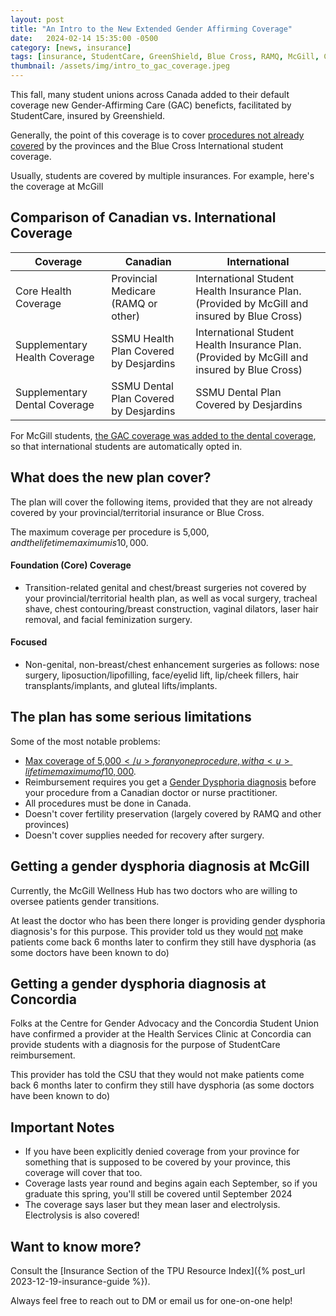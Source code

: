 ```yaml
---
layout: post
title: "An Intro to the New Extended Gender Affirming Coverage"
date:   2024-02-14 15:35:00 -0500
category: [news, insurance]
tags: [insurance, StudentCare, GreenShield, Blue Cross, RAMQ, McGill, Concordia, Wellness Hub, Health Services Clinic]
thumbnail: /assets/img/intro_to_gac_coverage.jpeg
---
```


This fall, many student unions across Canada added to their default coverage new Gender-Affirming Care (GAC) beneficts, facilitated by StudentCare, insured by Greenshield.

Generally, the point of this coverage is to cover <u>procedures not already covered</u> by the provinces and the Blue Cross International student coverage.

Usually, students are covered by multiple insurances. For example, here's the coverage at McGill


## Comparison of Canadian vs. International Coverage

| Coverage | Canadian | International |
|----------|----------|---------------|
| Core Health Coverage | Provincial Medicare (RAMQ or other) | International Student Health Insurance Plan. (Provided by McGill and insured by Blue Cross) |
| Supplementary Health Coverage | SSMU Health Plan Covered by Desjardins | International Student Health Insurance Plan. (Provided by McGill and insured by Blue Cross) |
| Supplementary Dental Coverage | SSMU Dental Plan Covered by Desjardins | SSMU Dental Plan Covered by Desjardins |

For McGill students, <u>the GAC coverage was added to the dental coverage</u>, so that international students are automatically opted in.

## What does the new plan cover?
The plan will cover the following items, provided that they are not already covered by your provincial/territorial insurance or Blue Cross.

The maximum coverage per procedure is 5,000$, and the lifetime maximum is 10,000$.

#### Foundation (Core) Coverage
- Transition-related genital and chest/breast surgeries not covered by your provincial/territorial health plan, as well as vocal surgery, tracheal shave, chest contouring/breast construction, vaginal dilators, laser hair removal, and facial feminization surgery.

#### Focused
- Non-genital, non-breast/chest enhancement surgeries as follows: nose surgery, liposuction/lipofilling, face/eyelid lift, lip/cheek fillers, hair transplants/implants, and gluteal lifts/implants.

## The plan has some serious limitations
Some of the most notable problems:
- <u>Max coverage of 5,000$</u> for any one procedure, with a <u>lifetime maximum of 10,000$</u>.
- Reimbursement requires you get a <u>Gender Dysphoria diagnosis</u> before your procedure from a Canadian doctor or nurse practitioner.
- All procedures must be done in Canada.
- Doesn't cover fertility preservation (largely covered by RAMQ and other provinces)
- Doesn't cover supplies needed for recovery after surgery.

## Getting a gender dysphoria diagnosis at McGill
Currently, the McGill Wellness Hub has two doctors who are willing to oversee patients gender transitions.

At least the doctor who has been there longer is providing gender dysphoria diagnosis's for this purpose. This provider told us they would <u>not</u> make patients come back 6 months later to confirm they still have dysphoria (as some doctors have been known to do)

## Getting a gender dysphoria diagnosis at Concordia
Folks at the Centre for Gender Advocacy and the Concordia Student Union have confirmed a provider at the Health Services Clinic at Concordia can provide students with a diagnosis for the purpose of StudentCare reimbursement.

This provider has told the CSU that they would not make patients come back 6 months later to confirm they still have dysphoria (as some doctors have been known to do)

## Important Notes
- If you have been explicitly denied coverage from your province for something that is supposed to be covered by your province, this coverage will cover that too.
- Coverage lasts year round and begins again each September, so if you graduate this spring, you'll still be covered until September 2024
- The coverage says laser but they mean laser and electrolysis. Electrolysis is also covered!

## Want to know more?
Consult the [Insurance Section of the TPU Resource Index]({% post_url 2023-12-19-insurance-guide %}).

Always feel free to reach out to DM or email us for one-on-one help!

